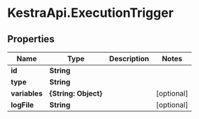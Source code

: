 # KestraApi.ExecutionTrigger

## Properties

Name | Type | Description | Notes
------------ | ------------- | ------------- | -------------
**id** | **String** |  | 
**type** | **String** |  | 
**variables** | **{String: Object}** |  | [optional] 
**logFile** | **String** |  | [optional] 


